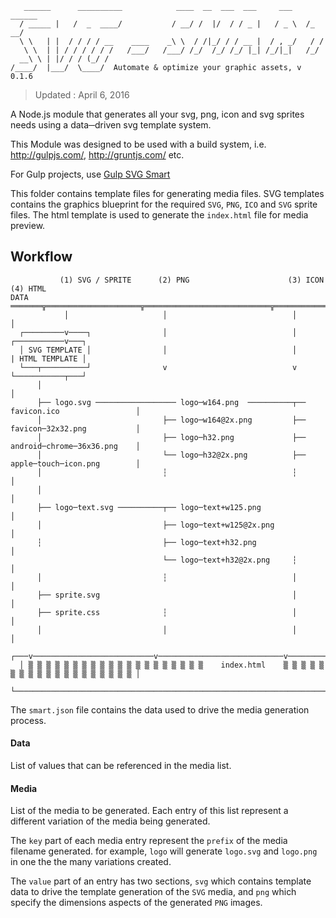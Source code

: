 ```
   ______      __________            ____  __  ___  ___     ___    ______
  / _____ |   /  _  ____/           / __/ /  |/  / / _ |   / _ \  /_  __/
  \ \   | |  / / / / __    ____    _\ \  / /|_/ / / __ |  / , _/   / /
   \ \  | | / / / / / /   /___/   /___/ /_/  /_/ /_/ |_| /_/|_|   /_/
  __\ \ | |/ / / (_/ /          
/____/  |___/  \____/  Automate & optimize your graphic assets, v 0.1.6

```
> Updated : April 6, 2016

A Node.js module that generates all your svg, png, icon and svg sprites needs using a data─driven svg template system.

This Module was designed to be used with a build system, i.e. http://gulpjs.com/, http://gruntjs.com/ etc.

For Gulp projects, use [Gulp SVG Smart](https://github.com/websemantics/gulp─svg─smart)

This folder contains template files for generating media files. SVG templates contains the graphics blueprint for the required `SVG`, `PNG`, `ICO` and `SVG` sprite files. The html template is used to generate the `index.html` file for media preview.

## Workflow

```
           (1) SVG / SPRITE      (2) PNG                      (3) ICON                 (4) HTML
DATA ═══════╦═════════════════════╦════════════════════════════╦═══════════════════════════════╗
            │                     │                            │                               │
  ┌─────────v────┐                │                            │                   ┌───────────v───┐
  │ SVG TEMPLATE │                │                            │                   | HTML TEMPLATE │
  └───┬──────────┘                v                            v                   └───────────┬───┘
      │                                                                                        │
      ├── logo.svg ────────────────── logo─w164.png  ──────────┬── favicon.ico                 │
      │                           ├── logo─w164@2x.png         ├── favicon─32x32.png           │
      │                           ├── logo─h32.png             ├── android─chrome─36x36.png    │
      │                           └── logo─h32@2x.png          ├── apple─touch─icon.png        │
      │                           ┆                            ┆                               │
      │                                                                                        │
      ├── logo─text.svg ──────────┬── logo─text+w125.png                                       │
      │                           ├── logo─text+w125@2x.png                                    │
      ┆                           ├── logo─text+h32.png                                        │
                                  └── logo─text+h32@2x.png     ┆                               │
      │                           ┆                            │                               │
      ├── sprite.svg                                           │                               │
      ├── sprite.css              ┆                            │                               │
      │                           │                            │                               │
  ┌───v───────────────────────────v────────────────────────────v───────────────────────────────v───┐
  │ ▒ ▒ ▒ ▒ ▒ ▒ ▒ ▒ ▒ ▒ ▒ ▒ ▒ ▒ ▒ ▒ ▒ ▒ ▒ ▒    index.html    ▒ ▒ ▒ ▒ ▒ ▒ ▒ ▒ ▒ ▒ ▒ ▒ ▒ ▒ ▒ ▒ ▒ ▒ ▒ │
  └────────────────────────────────────────────────────────────────────────────────────────────────┘
```

The `smart.json` file contains the data used to drive the media generation process.

#### Data

List of values that can be referenced in the media list.

#### Media

List of the media to be generated. Each entry of this list represent a different variation of the media being generated.

The `key` part of each media entry represent the `prefix` of the media filename generated. for example, `logo` will generate `logo.svg` and `logo.png` in one the the many variations created.

The `value` part of an entry has two sections, `svg` which contains template data to drive the template generation of the `SVG` media, and `png` which specify the dimensions aspects of the generated `PNG` images.
